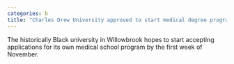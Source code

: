 ```yaml
---
categories: b
title: "Charles Drew University approved to start medical degree program"
---
```

The historically Black university in Willowbrook hopes to start accepting applications for its own medical school program by the first week of November.